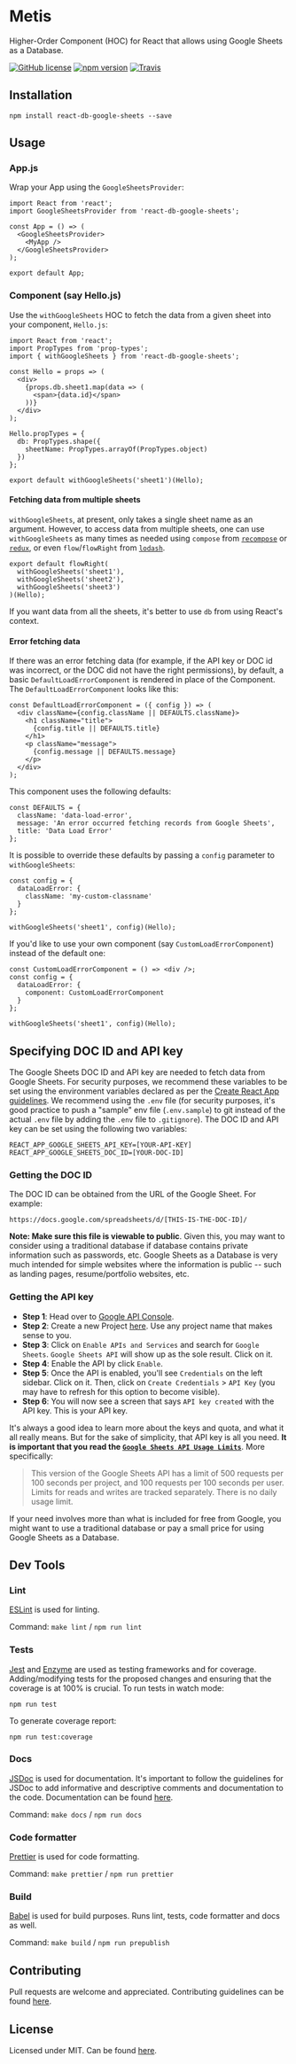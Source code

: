 # Metis

Higher-Order Component (HOC) for React that allows using Google Sheets as a Database.

[![GitHub license](https://img.shields.io/badge/license-MIT-blue.svg)](https://github.com/athersharif/metis/blob/master/LICENSE) [![npm version](https://img.shields.io/npm/v/react-db-google-sheets.svg?style=flat)](https://www.npmjs.com/package/react-db-google-sheets) [![Travis](https://travis-ci.org/athersharif/metis.svg?branch=master)](https://travis-ci.org/athersharif/metis)

## Installation

```npm install react-db-google-sheets --save```

## Usage

### App.js

Wrap your App using the `GoogleSheetsProvider`:

```
import React from 'react';
import GoogleSheetsProvider from 'react-db-google-sheets';

const App = () => (
  <GoogleSheetsProvider>
    <MyApp />
  </GoogleSheetsProvider>
);

export default App;
```

### Component (say Hello.js)

Use the `withGoogleSheets` HOC to fetch the data from a given sheet into your component, `Hello.js`:

```
import React from 'react';
import PropTypes from 'prop-types';
import { withGoogleSheets } from 'react-db-google-sheets';

const Hello = props => (
  <div>
    {props.db.sheet1.map(data => (
      <span>{data.id}</span>
    ))}
  </div>
);

Hello.propTypes = {
  db: PropTypes.shape({
    sheetName: PropTypes.arrayOf(PropTypes.object)
  })
};

export default withGoogleSheets('sheet1')(Hello);
```

#### Fetching data from multiple sheets

`withGoogleSheets`, at present, only takes a single sheet name as an argument. However, to access data from multiple sheets, one can use `withGoogleSheets` as many times as needed using `compose` from [`recompose`](https://github.com/acdlite/recompose) or [`redux`](https://redux.js.org/), or even `flow`/`flowRight` from [`lodash`](https://lodash.com/).

```
export default flowRight(
  withGoogleSheets('sheet1'),
  withGoogleSheets('sheet2'),
  withGoogleSheets('sheet3')    
)(Hello);
```

If you want data from all the sheets, it's better to use `db` from using React's context.

#### Error fetching data

If there was an error fetching data (for example, if the API key or DOC id was incorrect, or the DOC did not have the right permissions), by default, a basic `DefaultLoadErrorComponent` is rendered in place of the Component. The `DefaultLoadErrorComponent` looks like this:

```
const DefaultLoadErrorComponent = ({ config }) => (
  <div className={config.className || DEFAULTS.className}>
    <h1 className="title">
      {config.title || DEFAULTS.title}
    </h1>
    <p className="message">
      {config.message || DEFAULTS.message}
    </p>
  </div>
);
```

This component uses the following defaults:

```
const DEFAULTS = {
  className: 'data-load-error',
  message: 'An error occurred fetching records from Google Sheets',
  title: 'Data Load Error'
};
```

It is possible to override these defaults by passing a `config` parameter to `withGoogleSheets`:

```
const config = {
  dataLoadError: {
    className: 'my-custom-classname'
  }
};

withGoogleSheets('sheet1', config)(Hello);
```

If you'd like to use your own component (say `CustomLoadErrorComponent`) instead of the default one:

```
const CustomLoadErrorComponent = () => <div />;
const config = {
  dataLoadError: {
    component: CustomLoadErrorComponent
  }
};

withGoogleSheets('sheet1', config)(Hello);
```

## Specifying DOC ID and API key

The Google Sheets DOC ID and API key are needed to fetch data from Google Sheets. For security purposes, we recommend these variables to be set using the environment variables declared as per the [Create React App guidelines](https://create-react-app.dev/docs/adding-custom-environment-variables/). We recommend using the `.env` file (for security purposes, it's good practice to push a "sample" env file (`.env.sample`) to git instead of the actual `.env` file by adding the `.env` file to `.gitignore`). The DOC ID and API key can be set using the following two variables:

```
REACT_APP_GOOGLE_SHEETS_API_KEY=[YOUR-API-KEY]
REACT_APP_GOOGLE_SHEETS_DOC_ID=[YOUR-DOC-ID]
```

### Getting the DOC ID

The DOC ID can be obtained from the URL of the Google Sheet. For example:

```
https://docs.google.com/spreadsheets/d/[THIS-IS-THE-DOC-ID]/
```

**Note: Make sure this file is viewable to public**. Given this, you may want to consider using a traditional database if database contains private information such as passwords, etc. Google Sheets as a Database is very much intended for simple websites where the information is public -- such as landing pages, resume/portfolio websites, etc.

### Getting the API key

- **Step 1**: Head over to [Google API Console](https://console.developers.google.com/).
- **Step 2**: Create a new Project [here](https://console.developers.google.com/projectcreate). Use any project name that makes sense to you.
- **Step 3**: Click on `Enable APIs and Services` and search for `Google Sheets`. `Google Sheets API` will show up as the sole result. Click on it.
- **Step 4**: Enable the API by click `Enable`.
- **Step 5**: Once the API is enabled, you'll see `Credentials` on the left sidebar. Click on it. Then, click on `Create Credentials` > `API Key` (you may have to refresh for this option to become visible).
- **Step 6**: You will now see a screen that says `API key created` with the API key. This is your API key.

It's always a good idea to learn more about the keys and quota, and what it all really means. But for the sake of simplicity, that API key is all you need. **It is important that you read the [`Google Sheets API Usage Limits`](https://developers.google.com/sheets/api/limits)**. More specifically:

> This version of the Google Sheets API has a limit of 500 requests per 100 seconds per project, and 100 requests per 100 seconds per user. Limits for reads and writes are tracked separately. There is no daily usage limit.

If your need involves more than what is included for free from Google, you might want to use a traditional database or pay a small price for using Google Sheets as a Database.

## Dev Tools

### Lint

[ESLint](https://github.com/eslint/eslint) is used for linting.

Command: `make lint` / `npm run lint`

### Tests

[Jest](https://jestjs.io/) and [Enzyme](https://airbnb.io/enzyme/) are used as testing frameworks and for coverage. Adding/modifying tests for the proposed changes and ensuring that the coverage is at 100% is crucial. To run tests in watch mode:

`npm run test`

To generate coverage report:

`npm run test:coverage`

### Docs

[JSDoc](https://github.com/jsdoc/jsdoc) is used for documentation. It's important to follow the guidelines for JSDoc to add informative and descriptive comments and documentation to the code. Documentation can be found [here](https://athersharif.github.io/metis/).

Command: `make docs` / `npm run docs`

### Code formatter

[Prettier](https://github.com/prettier/prettier) is used for code formatting.

Command: `make prettier` / `npm run prettier`

### Build

[Babel](https://babeljs.io/) is used for build purposes. Runs lint, tests, code formatter and docs as well.

Command: `make build` / `npm run prepublish`

## Contributing

Pull requests are welcome and appreciated. Contributing guidelines can be found [here](https://github.com/athersharif/metis/blob/master/CONTRIBUTING.md).

## License

Licensed under MIT. Can be found [here](https://github.com/athersharif/metis/blob/master/LICENSE).